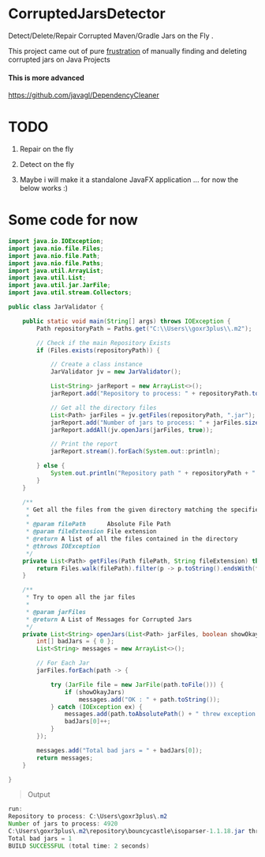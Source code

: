 # CorruptedJarsDetector
Detect/Delete/Repair Corrupted Maven/Gradle Jars on the Fly .

This project came out of pure [frustration](https://stackoverflow.com/questions/52741518/avoid-corrupted-jars-invalid-loc-header-when-using-maven/52752213?noredirect=1#comment92428877_52752213) of manually finding and deleting corrupted jars on Java Projects 

#### This is more advanced
https://github.com/javagl/DependencyCleaner


# TODO

1) Repair on the fly
2) Detect on the fly

3) Maybe i will make it a standalone JavaFX application ... for now the below works :)


# Some code for now

``` JAVA
import java.io.IOException;
import java.nio.file.Files;
import java.nio.file.Path;
import java.nio.file.Paths;
import java.util.ArrayList;
import java.util.List;
import java.util.jar.JarFile;
import java.util.stream.Collectors;

public class JarValidator {

	public static void main(String[] args) throws IOException {
		Path repositoryPath = Paths.get("C:\\Users\\goxr3plus\\.m2");

		// Check if the main Repository Exists
		if (Files.exists(repositoryPath)) {

			// Create a class instance
			JarValidator jv = new JarValidator();

			List<String> jarReport = new ArrayList<>();
			jarReport.add("Repository to process: " + repositoryPath.toString());

			// Get all the directory files
			List<Path> jarFiles = jv.getFiles(repositoryPath, ".jar");
			jarReport.add("Number of jars to process: " + jarFiles.size());
			jarReport.addAll(jv.openJars(jarFiles, true));

			// Print the report
			jarReport.stream().forEach(System.out::println);

		} else {
			System.out.println("Repository path " + repositoryPath + " does not exist.");
		}
	}

	/**
	 * Get all the files from the given directory matching the specified extension
	 * 
	 * @param filePath      Absolute File Path
	 * @param fileExtension File extension
	 * @return A list of all the files contained in the directory
	 * @throws IOException
	 */
	private List<Path> getFiles(Path filePath, String fileExtension) throws IOException {
		return Files.walk(filePath).filter(p -> p.toString().endsWith(fileExtension)).collect(Collectors.toList());
	}

	/**
	 * Try to open all the jar files
	 * 
	 * @param jarFiles
	 * @return A List of Messages for Corrupted Jars
	 */
	private List<String> openJars(List<Path> jarFiles, boolean showOkayJars) {
		int[] badJars = { 0 };
		List<String> messages = new ArrayList<>();

		// For Each Jar
		jarFiles.forEach(path -> {

			try (JarFile file = new JarFile(path.toFile())) {
				if (showOkayJars)
					messages.add("OK : " + path.toString());
			} catch (IOException ex) {
				messages.add(path.toAbsolutePath() + " threw exception: " + ex.toString());
				badJars[0]++;
			}
		});

		messages.add("Total bad jars = " + badJars[0]);
		return messages;
	}

}
```

>Output

``` JAVA
run:
Repository to process: C:\Users\goxr3plus\.m2
Number of jars to process: 4920
C:\Users\goxr3plus\.m2\repository\bouncycastle\isoparser-1.1.18.jar threw exception: java.util.zip.ZipException: zip END header not found
Total bad jars = 1
BUILD SUCCESSFUL (total time: 2 seconds)

```
